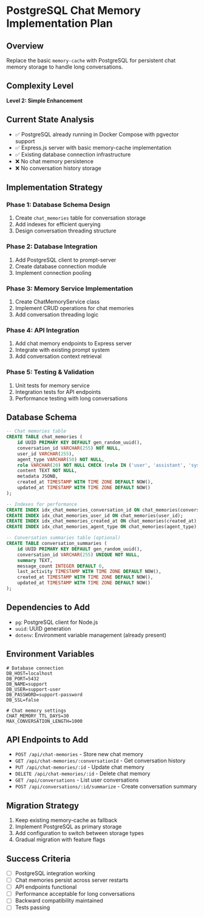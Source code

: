 # PostgreSQL Chat Memory Implementation Plan

## Overview
Replace the basic `memory-cache` with PostgreSQL for persistent chat memory storage to handle long conversations.

## Complexity Level
**Level 2: Simple Enhancement**

## Current State Analysis
- ✅ PostgreSQL already running in Docker Compose with pgvector support
- ✅ Express.js server with basic memory-cache implementation
- ✅ Existing database connection infrastructure
- ❌ No chat memory persistence
- ❌ No conversation history storage

## Implementation Strategy

### Phase 1: Database Schema Design
1. Create `chat_memories` table for conversation storage
2. Add indexes for efficient querying
3. Design conversation threading structure

### Phase 2: Database Integration
1. Add PostgreSQL client to prompt-server
2. Create database connection module
3. Implement connection pooling

### Phase 3: Memory Service Implementation
1. Create ChatMemoryService class
2. Implement CRUD operations for chat memories
3. Add conversation threading logic

### Phase 4: API Integration
1. Add chat memory endpoints to Express server
2. Integrate with existing prompt system
3. Add conversation context retrieval

### Phase 5: Testing & Validation
1. Unit tests for memory service
2. Integration tests for API endpoints
3. Performance testing with long conversations

## Database Schema

```sql
-- Chat memories table
CREATE TABLE chat_memories (
    id UUID PRIMARY KEY DEFAULT gen_random_uuid(),
    conversation_id VARCHAR(255) NOT NULL,
    user_id VARCHAR(255),
    agent_type VARCHAR(50) NOT NULL,
    role VARCHAR(20) NOT NULL CHECK (role IN ('user', 'assistant', 'system')),
    content TEXT NOT NULL,
    metadata JSONB,
    created_at TIMESTAMP WITH TIME ZONE DEFAULT NOW(),
    updated_at TIMESTAMP WITH TIME ZONE DEFAULT NOW()
);

-- Indexes for performance
CREATE INDEX idx_chat_memories_conversation_id ON chat_memories(conversation_id);
CREATE INDEX idx_chat_memories_user_id ON chat_memories(user_id);
CREATE INDEX idx_chat_memories_created_at ON chat_memories(created_at);
CREATE INDEX idx_chat_memories_agent_type ON chat_memories(agent_type);

-- Conversation summaries table (optional)
CREATE TABLE conversation_summaries (
    id UUID PRIMARY KEY DEFAULT gen_random_uuid(),
    conversation_id VARCHAR(255) UNIQUE NOT NULL,
    summary TEXT,
    message_count INTEGER DEFAULT 0,
    last_activity TIMESTAMP WITH TIME ZONE DEFAULT NOW(),
    created_at TIMESTAMP WITH TIME ZONE DEFAULT NOW(),
    updated_at TIMESTAMP WITH TIME ZONE DEFAULT NOW()
);
```

## Dependencies to Add
- `pg`: PostgreSQL client for Node.js
- `uuid`: UUID generation
- `dotenv`: Environment variable management (already present)

## Environment Variables
```env
# Database connection
DB_HOST=localhost
DB_PORT=5432
DB_NAME=support
DB_USER=support-user
DB_PASSWORD=support-password
DB_SSL=false

# Chat memory settings
CHAT_MEMORY_TTL_DAYS=30
MAX_CONVERSATION_LENGTH=1000
```

## API Endpoints to Add
- `POST /api/chat-memories` - Store new chat memory
- `GET /api/chat-memories/:conversationId` - Get conversation history
- `PUT /api/chat-memories/:id` - Update chat memory
- `DELETE /api/chat-memories/:id` - Delete chat memory
- `GET /api/conversations` - List user conversations
- `POST /api/conversations/:id/summarize` - Create conversation summary

## Migration Strategy
1. Keep existing memory-cache as fallback
2. Implement PostgreSQL as primary storage
3. Add configuration to switch between storage types
4. Gradual migration with feature flags

## Success Criteria
- [ ] PostgreSQL integration working
- [ ] Chat memories persist across server restarts
- [ ] API endpoints functional
- [ ] Performance acceptable for long conversations
- [ ] Backward compatibility maintained
- [ ] Tests passing

